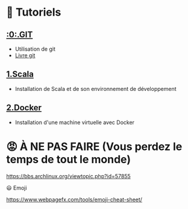 # :book: Tutoriels

## [:0:.GIT](0.GIT)  
  * Utilisation de git
  * [Livre git](https://git-scm.com/book/fr/v2)

## [1.Scala](1.Scala)  
  * Installation de Scala et de son environnement de développement  
  
## [2.Docker](2.Docker)  
  * Installation d'une machine virtuelle avec Docker


# :rage: À NE PAS FAIRE (Vous perdez le temps de tout le monde)

https://bbs.archlinux.org/viewtopic.php?id=57855


:smiley: Emoji

https://www.webpagefx.com/tools/emoji-cheat-sheet/
